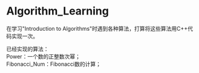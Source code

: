 # Algorithm_Learning
在学习"Introduction to Algorithms"时遇到各种算法，打算将这些算法用C++代码实现一次。

已经实现的算法：  
Power：一个数的正整数次幂；  
Fibonacci_Num：Fibonacci数的计算；  
